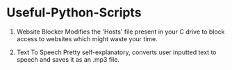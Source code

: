 # Useful-Python-Scripts
1. Website Blocker
Modifies the 'Hosts' file present in your C drive to block access to websites which might waste your time.

2. Text To Speech
Pretty self-explanatory, converts user inputted text to speech and saves it as an .mp3 file.
